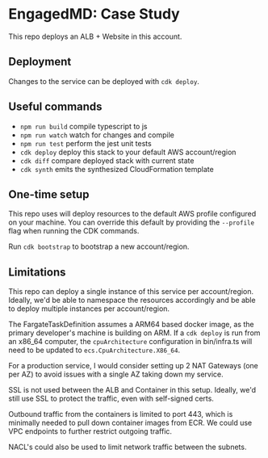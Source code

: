 # EngagedMD: Case Study

This repo deploys an ALB + Website in this account.

## Deployment

Changes to the service can be deployed with `cdk deploy`.

## Useful commands

* `npm run build`   compile typescript to js
* `npm run watch`   watch for changes and compile
* `npm run test`    perform the jest unit tests
* `cdk deploy`      deploy this stack to your default AWS account/region
* `cdk diff`        compare deployed stack with current state
* `cdk synth`       emits the synthesized CloudFormation template

## One-time setup

This repo uses will deploy resources to the default AWS profile configured on your machine. You can override this default by providing the `--profile` flag when running the CDK commands.

Run `cdk bootstrap` to bootstrap a new account/region.

## Limitations

This repo can deploy a single instance of this service per account/region. Ideally, we'd be able to namespace the resources accordingly and be able to deploy multiple instances per account/region.

The FargateTaskDefinition assumes a ARM64 based docker image, as the primary developer's machine is building on ARM. If a `cdk deploy` is run from an x86_64 computer, the `cpuArchitecture` configuration in bin/infra.ts will need to be updated to `ecs.CpuArchitecture.X86_64`. 

For a production service, I would consider setting up 2 NAT Gateways (one per AZ) to avoid issues with a single AZ taking down my service.

SSL is not used between the ALB and Container in this setup. Ideally, we'd still use SSL to protect the traffic, even with self-signed certs.

Outbound traffic from the containers is limited to port 443, which is minimally needed to pull down container images from ECR. We could use VPC endpoints to further restrict outgoing traffic.

NACL's could also be used to limit network traffic between the subnets.
